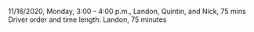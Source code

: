 11/16/2020, Monday, 3:00 - 4:00 p.m., Landon, Quintin, and Nick, 75 mins
Driver order and time length:
Landon, 75 minutes

